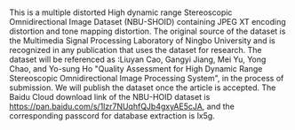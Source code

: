#
This is a multiple distorted High dynamic range Stereoscopic Omnidirectional Image Dataset (NBU-SHOID) containing JPEG XT encoding distortion and tone mapping distortion. The original source of the dataset is the Multimedia Signal Processing Laboratory of Ningbo University and is recognized in any publication that uses the dataset for research. The dataset will be referenced as :Liuyan Cao, Gangyi Jiang, Mei Yu, Yong Chao, and Yo-sung Ho "Quality Assessment for High Dynamic Range Stereoscopic Omnidirectional Image Processing System", in the process of submission. We will publish the dataset once the article is accepted.
The Baidu Cloud download link of the NBU-HOID dataset is https://pan.baidu.com/s/1lzr7NUqhfQJb4gxyAE5cJA, and the corresponding passcord for database extraction is lx5g.
